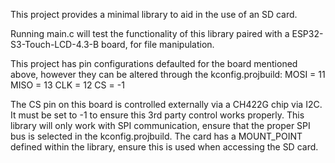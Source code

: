 This project provides a minimal library to aid in the use of an SD card.

Running main.c will test the functionality of this library paired with a ESP32-S3-Touch-LCD-4.3-B board, for file manipulation.

This project has pin configurations defaulted for the board mentioned above, however they can be altered through the kconfig.projbuild:
MOSI = 11
MISO = 13
CLK = 12
CS = -1

The CS pin on this board is controlled externally via a CH422G chip via I2C. It must be set to -1 to ensure this 3rd party control works properly. 
This library will only work with SPI communication, ensure that the proper SPI bus is selected in the kconfig.projbuild. 
The card has a MOUNT_POINT defined within the library, ensure this is used when accessing the SD card.